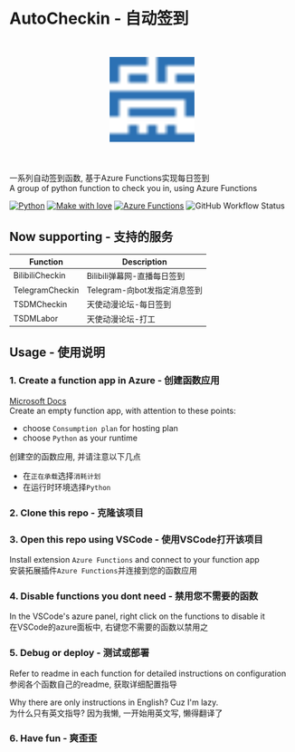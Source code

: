 # AutoCheckin - 自动签到

<div align=center style='margin: 50px'><img width = '150' height ='150' src ="./img/autocheckin.svg"/></div>

一系列自动签到函数, 基于Azure Functions实现每日签到   
A group of python function to check you in, using Azure Functions

[![Python](https://img.shields.io/badge/Python%20-%2314354C.svg?&style=for-the-badge&logo=python&logoColor=white)](https://www.python.org/)
[![Make with love](https://img.shields.io/badge/made%20with-vscode-%23007ACC?&style=for-the-badge&logo=visual-studio-code)](https://code.visualstudio.com/)
[![Azure Functions](https://img.shields.io/badge/Azure%20Functions%20-%230072C6.svg?&style=for-the-badge&logo=azure-functions&logoColor=white)](https://azure.microsoft.com/services/functions/)
![GitHub Workflow Status](https://img.shields.io/github/workflow/status/Maxwell-Lyu/AutoCheckin/CD?label=deployment&logo=github-actions&logoColor=white&style=for-the-badge)

## Now supporting - 支持的服务

|Function|Description|
|-|-|
|BilibiliCheckin|Bilibili弹幕网-直播每日签到|
|TelegramCheckin|Telegram-向bot发指定消息签到|
|TSDMCheckin|天使动漫论坛-每日签到|
|TSDMLabor|天使动漫论坛-打工|

## Usage - 使用说明

### 1. Create a function app in Azure - 创建函数应用

[Microsoft Docs](https://docs.microsoft.com/azure/azure-functions/functions-create-scheduled-function)   
Create an empty function app, with attention to these points:
+ choose `Consumption plan` for hosting plan
+ choose `Python` as your runtime

创建空的函数应用, 并请注意以下几点
+ 在`正在承载`选择`消耗计划`
+ 在运行时环境选择`Python`


### 2. Clone this repo - 克隆该项目

### 3. Open this repo using VSCode - 使用VSCode打开该项目

Install extension `Azure Functions` and connect to your function app  
安装拓展插件`Azure Functions`并连接到您的函数应用  

### 4. Disable functions you dont need - 禁用您不需要的函数

In the VSCode's azure panel, right click on the functions to disable it   
在VSCode的azure面板中, 右键您不需要的函数以禁用之

### 5. Debug or deploy - 测试或部署

Refer to readme in each function for detailed instructions on configuration  
参阅各个函数自己的readme, 获取详细配置指导

Why there are only instructions in English? Cuz I'm lazy.  
为什么只有英文指导? 因为我懒, 一开始用英文写, 懒得翻译了

### 6. Have fun - 爽歪歪
